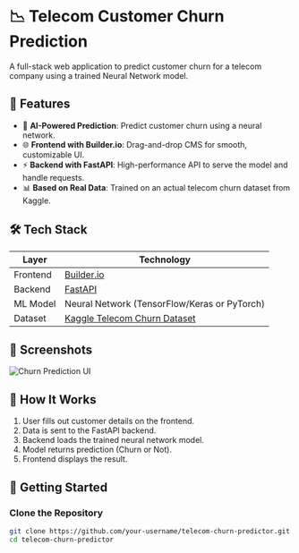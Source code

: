 # 📉 Telecom Customer Churn Prediction

A full-stack web application to predict customer churn for a telecom company using a trained Neural Network model.

## 🚀 Features

- 🧠 **AI-Powered Prediction**: Predict customer churn using a neural network.
- 🌐 **Frontend with Builder.io**: Drag-and-drop CMS for smooth, customizable UI.
- ⚡ **Backend with FastAPI**: High-performance API to serve the model and handle requests.
- 📊 **Based on Real Data**: Trained on an actual telecom churn dataset from Kaggle.

## 🛠 Tech Stack

| Layer      | Technology        |
|------------|-------------------|
| Frontend   | [Builder.io](https://www.builder.io/) |
| Backend    | [FastAPI](https://fastapi.tiangolo.com/) |
| ML Model   | Neural Network (TensorFlow/Keras or PyTorch) |
| Dataset    | [Kaggle Telecom Churn Dataset](https://www.kaggle.com/datasets/blastchar/telecom-churn) |

## 📸 Screenshots

![Churn Prediction UI](./assets/screenshot.png)


## 🧪 How It Works

1. User fills out customer details on the frontend.
2. Data is sent to the FastAPI backend.
3. Backend loads the trained neural network model.
4. Model returns prediction (Churn or Not).
5. Frontend displays the result.

## 🧰 Getting Started

### Clone the Repository

```bash
git clone https://github.com/your-username/telecom-churn-predictor.git
cd telecom-churn-predictor
